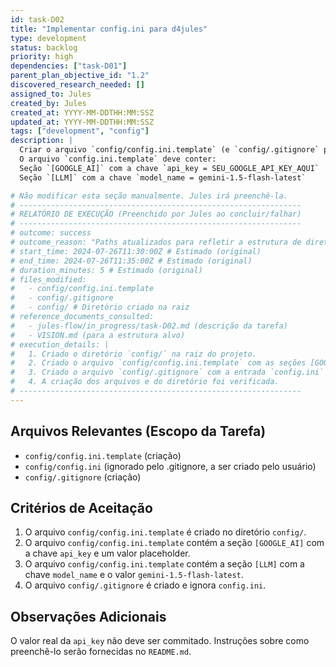 ```yaml
---
id: task-D02
title: "Implementar config.ini para d4jules"
type: development
status: backlog
priority: high
dependencies: ["task-D01"]
parent_plan_objective_id: "1.2"
discovered_research_needed: []
assigned_to: Jules
created_by: Jules
created_at: YYYY-MM-DDTHH:MM:SSZ
updated_at: YYYY-MM-DDTHH:MM:SSZ
tags: ["development", "config"]
description: |
  Criar o arquivo `config/config.ini.template` (e `config/.gitignore` para `config.ini`) com as seções e campos necessários para configurar a API do Google AI e o modelo LLM a ser utilizado.
  O arquivo `config.ini.template` deve conter:
  Seção `[GOOGLE_AI]` com a chave `api_key = SEU_GOOGLE_API_KEY_AQUI`
  Seção `[LLM]` com a chave `model_name = gemini-1.5-flash-latest`

# Não modificar esta seção manualmente. Jules irá preenchê-la.
# ---------------------------------------------------------------
# RELATÓRIO DE EXECUÇÃO (Preenchido por Jules ao concluir/falhar)
# ---------------------------------------------------------------
# outcome: success
# outcome_reason: "Paths atualizados para refletir a estrutura de diretório refatorada (config/ na raiz)."
# start_time: 2024-07-26T11:30:00Z # Estimado (original)
# end_time: 2024-07-26T11:35:00Z # Estimado (original)
# duration_minutes: 5 # Estimado (original)
# files_modified:
#   - config/config.ini.template
#   - config/.gitignore
#   - config/ # Diretório criado na raiz
# reference_documents_consulted:
#   - jules-flow/in_progress/task-D02.md (descrição da tarefa)
#   - VISION.md (para a estrutura alvo)
# execution_details: |
#   1. Criado o diretório `config/` na raiz do projeto.
#   2. Criado o arquivo `config/config.ini.template` com as seções [GOOGLE_AI] (com API_KEY placeholder) e [LLM] (com MODEL_NAME = gemini-1.5-flash-latest), e uma seção [SCRAPER] como placeholder.
#   3. Criado o arquivo `config/.gitignore` com a entrada `config.ini` para evitar o commit do arquivo de configuração real.
#   4. A criação dos arquivos e do diretório foi verificada.
# ---------------------------------------------------------------
---
```


## Arquivos Relevantes (Escopo da Tarefa)
* `config/config.ini.template` (criação)
* `config/config.ini` (ignorado pelo .gitignore, a ser criado pelo usuário)
* `config/.gitignore` (criação)

## Critérios de Aceitação
1.  O arquivo `config/config.ini.template` é criado no diretório `config/`.
2.  O arquivo `config/config.ini.template` contém a seção `[GOOGLE_AI]` com a chave `api_key` e um valor placeholder.
3.  O arquivo `config/config.ini.template` contém a seção `[LLM]` com a chave `model_name` e o valor `gemini-1.5-flash-latest`.
4.  O arquivo `config/.gitignore` é criado e ignora `config.ini`.

## Observações Adicionais
O valor real da `api_key` não deve ser commitado. Instruções sobre como preenchê-lo serão fornecidas no `README.md`.
```
